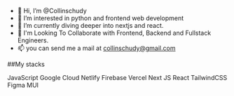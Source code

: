 - 👋 Hi, I’m @Collinschudy
- 👀 I’m interested in python and frontend web development
- 🌱 I’m currently diving deeper into nextjs and react.
- 💞️  I'm Looking To Collaborate with Frontend, Backend and Fullstack Engineers.
- 📫 you can send me a mail at collinschudy@gmail.com

##My stacks


JavaScript Google Cloud Netlify Firebase Vercel Next JS React TailwindCSS Figma MUI 

<!---
Collinschudy/Collinschudy is a ✨ special ✨ repository because its `README.md` (this file) appears on your GitHub profile.
You can click the Preview link to take a look at your changes.
--->
